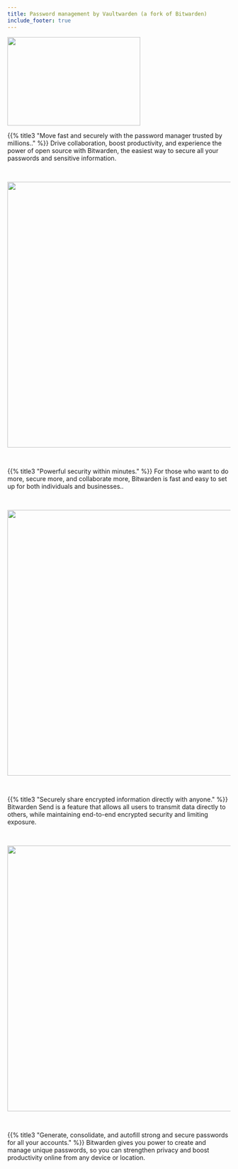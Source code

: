 ```yaml
---
title: Password management by Vaultwarden (a fork of Bitwarden)
include_footer: true
---
```

<img src="https://workmates.live/wp-content/uploads/2022/11/bitwardenlogo4.png" 
     width="300" 
     height="200" />

{{% title3 "Move fast and securely with the password manager trusted by millions.." %}}
Drive collaboration, boost productivity, and experience the power of open source with Bitwarden, the easiest way to secure all your passwords and sensitive information.

<br>

<img src="/uploads/bit5.svg" 
     width="600" 
     height="600" />

<br>


{{% title3 "Powerful security within minutes." %}}
For those who want to do more, secure more, and collaborate more, Bitwarden is fast and easy to set up for both individuals and businesses..

<br>

<img src="/uploads/bit2.svg" 
     width="600" 
     height="600" />

<br>  

{{% title3 "Securely share encrypted information directly with anyone." %}}
Bitwarden Send is a feature that allows all users to transmit data directly to others, while maintaining end-to-end encrypted security and limiting exposure.

<br>

<img src="/uploads/bit3.svg" 
     width="600" 
     height="600" />

<br>

{{% title3 "Generate, consolidate, and autofill strong and secure passwords for all your accounts." %}}
Bitwarden gives you power to create and manage unique passwords, so you can strengthen privacy and boost productivity online from any device or location.




